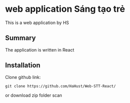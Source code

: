 # web application Sáng tạo trẻ

This is a web application by HS

## Summary

The application is written in React

## Installation
Clone github link:
```
git clone https://github.com/HaHust/Web-STT-React/
```
or download zip folder scan
